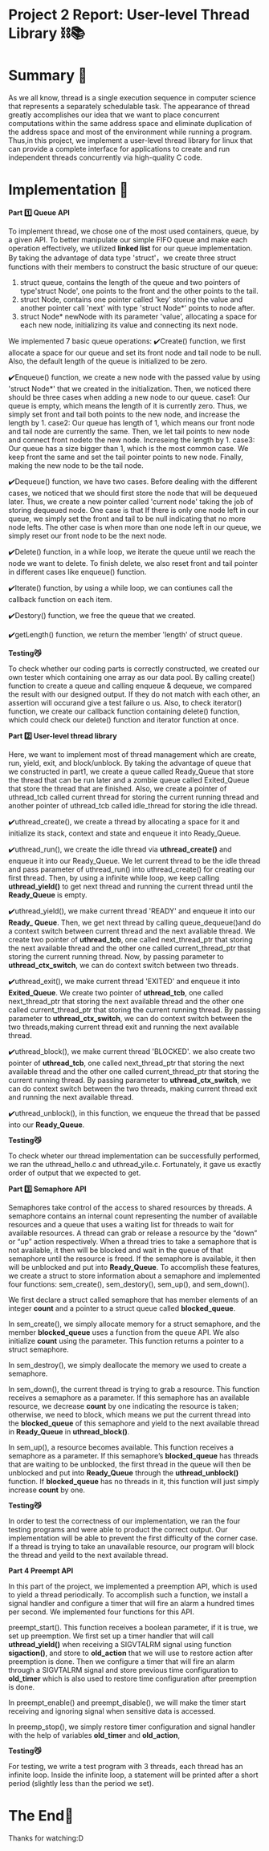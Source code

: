 # Project 2 Report: User-level Thread Library ⛓📚 

# Summary 🌟
As we all know, thread is a single execution sequence in computer science that
represents a separately schedulable task. The appearance of thread greatly
accomplishes our idea that we want to place concurrent computations within the
same address space and eliminate duplication of the address space and most of
the environment while running a program. Thus,in this project, we implement a
user-level thread library for linux that can provide a complete interface for
applications to create and run independent threads concurrently via high-quality
C code.

# Implementation 🌟

**Part 1️⃣ Queue API**

To implement thread, we chose one of the most used containers, queue, by a
given API. To better manipulate our simple FIFO queue and make each operation
effectively, we utilized **linked list** for our queue implementation. By taking
the advantage of data type 'struct'，we create three struct functions with their
members to construct the basic structure of our queue:
1. struct queue, contains the length of the queue and two pointers of
   type'struct Node', one points to the front and the other points to the tail.
2. struct Node, contains one pointer called 'key' storing the value and another
   pointer call 'next' with type 'struct Node*' points to node after.
3. struct Node* newNode with its parameter 'value', allocating a space for each
   new node, initializing its value and connecting its next node.

We implemented 7 basic queue operations: 
✔️Create() function, we first allocate a space for our queue and set its front
node and tail node to be null. Also, the default length of the queue is
initialized to be zero. 

✔️Enqueue() function, we create a new node with the passed value by using
'struct Node*' that we created in the initialization. Then, we noticed there
should be three cases when adding a new node to our queue.
   case1:   Our queue is empty, which means the length of it is currently zero.
            Thus, we simply set front and tail both points to the new node, and
            increase the length by 1.
   case2:   Our queue has length of 1, which means our front node and tail node
            are currently the same. Then, we let tail points to new node and
            connect front nodeto the new node. Increseing the length by 1.
   case3:   Our queue has a size bigger than 1, which is the most common case.
            We keep front the same and set the tail pointer points to new node.
            Finally, making the new node to be the tail node.
      
✔️Dequeue() function, we have two cases. Before dealing with the different
cases, we noticed that we should first store the node that will be dequeued
later. Thus, we create a new pointer called 'current node' taking the job of
storing dequeued node. One case is that If there is only one node left in our
queue, we simply set the front and tail to be null indicating that no more node
lefts. The other case is when more than one node left in our queue, we simply
reset our front node to be the next node. 

✔️Delete() function, in a while loop, we iterate the queue until we reach the
node we want to delete. To finish delete, we also reset front and tail pointer
in different cases like enqueue() function.

✔️Iterate() function, by using a while loop, we can contiunes call the callback
function on each item. 

✔️Destory() function, we free the queue that we created.

✔️getLength() function, we return the member 'length' of struct queue.

**Testing😼**

To check whether our coding parts is correctly constructed, we
created our own tester which containing one array as our data pool. By calling
create() function to create a queue and calling enqueue & dequeue, we compared
the result with our designed output. If they do not match with each other, an
assertion will occurand give a test failure o us. Also, to check iterator()
function, we create our callback function containing delete() function, which
could check our delete() function and iterator function at once. 

**Part 2️⃣ User-level thread library** 

Here, we want to implement most of thread management which are create, run,
yield, exit, and block/unblock. By taking the advantage of queue that we
constructed in part1, we create a queue called Ready_Queue that store the thread
that can be run later and a zombie queue called Exited_Queue that store the
thread that are finished. Also, we create a pointer of uthread_tcb called
current thread for storing the current running thread and another pointer of
uthread_tcb called idle_thread for storing the idle thread. 

✔️uthread_create(), we create a thread by allocating a space for it and initialize 
its stack, context and state and enqueue it into Ready_Queue. 

✔️uthread_run(), we create the idle thread via **uthread_create()** and enqueue 
it into our Ready_Queue. We let current thread to be the idle thread and pass 
parameter of uthread_run() into uthread_create() for creating our first thread. 
Then, by using a infinite while loop, we keep calling **uthread_yield()** to get 
next thread and running the current thread until the **Ready_Queue** is empty.

✔️uthread_yield(), we make current thread 'READY' and enqueue it into our **Ready_
Queue**. Then, we get next thread by calling queue_dequeue()and do a context switch 
between current thread and the next avaliable thread. We create two pointer of 
**uthread_tcb**, one called next_thread_ptr that storing the next available thread 
and the other one called current_thread_ptr that storing the current running thread. 
Now, by passing parameter to **uthread_ctx_switch**, we can do context switch between 
two threads.

✔️uthread_exit(), we make current thread 'EXITED' and enqueue it into **Exited_Queue**. 
We create two pointer of **uthread_tcb**, one called next_thread_ptr that storing 
the next available thread and the other one called current_thread_ptr that storing 
the current running thread. By passing parameter to **uthread_ctx_switch**, we 
can do context switch between the two threads,making current thread exit and running 
the next available thread.

✔️uthread_block(), we make current thread 'BLOCKED'. we also create two pointer of 
**uthread_tcb**, one called next_thread_ptr that storing the next available thread 
and the other one called current_thread_ptr that storing the current running thread. 
By passing parameter to **uthread_ctx_switch**, we can do context switch between 
the two threads, making current thread exit and running the next available thread.

✔️uthread_unblock(), in this function, we enqueue the thread that be passed into
our **Ready_Queue**. 

**Testing😼** 

To check wheter our thread implementation can be successfully performed, we ran
the uthread_hello.c and uthread_yile.c. Fortunately, it gave us exactly order of
output that we expected to get. 

**Part 3️⃣ Semaphore API** 

Semaphores take control of the access to shared resources by threads. A
semaphore contains an internal count representing the number of available
resources and a queue that uses a waiting list for threads to wait for available
resources. A thread can grab or release a resource by the “down” or  “up” action
respectively. When a thread tries to take a semaphore that is not available, it
then will be blocked and wait in the queue of that semaphore until the resource
is freed. If the semaphore is available, it then will be unblocked and put into
**Ready_Queue**. To accomplish these features, we create a struct to store
information about a semaphore and implemented four functions: sem_create(),
sem_destory(), sem_up(), and sem_down().

We first declare a struct called semaphore that has member elements of an
integer **count** and a pointer to a struct queue called **blocked_queue**.

In sem_create(), we simply allocate memory for a struct semaphore, and the
member **blocked_queue** uses a function from the queue API. We also initialize
**count** using the parameter. This function returns a pointer to a struct
semaphore.

In sem_destroy(), we simply deallocate the memory we used to create a semaphore.

In sem_down(), the current thread is trying to grab a resource. This function
receives a semaphore as a parameter. If this semaphore has an available
resource, we decrease **count** by one indicating the resource is taken;
otherwise, we need to block, which means we put the current thread into the
**blocked_queue** of this semaphore and yield to the next available thread in
**Ready_Queue** in **uthread_block()**.

In sem_up(), a resource becomes available. This function receives a semaphore as
a parameter. If this semaphore’s **blocked_queue** has threads that are waiting
to be unblocked, the first thread in the queue will then be unblocked and put
into **Ready_Queue** through the **uthread_unblock()** function. If
**blocked_queue** has no threads in it, this function will just simply increase
**count** by one.

**Testing😼** 

In order to test the correctness of our implementation, we ran the four testing
programs and were able to product the correct output. Our implementation will be
able to prevent the first difficulty of the corner case. If a thread is trying
to take an unavailable resource, our program will block the thread and yeild to
the next available thread.

**Part 4 Preempt API** 

In this part of the project, we implemented a preemption API, which is used to
yield a thread periodically. To accomplish such a function, we install a signal
handler and configure a timer that will fire an alarm a hundred times per
second. We implemented four functions for this API.

preempt_start(). This function receives a boolean parameter, if it is true, we
set up preemption. We first set up a timer handler that will call
**uthread_yield()** when receiving a SIGVTALRM signal using function
**sigaction()**, and store to **old_action** that we will use to restore action
after preemption is done.  Then we configure a timer that will fire an alarm
through a SIGVTALRM signal and store previous time configuration to
**old_timer** which is also used to restore time configuration after preemption
is done. 

In preempt_enable() and preempt_disable(), we will make the timer start
receiving and ignoring signal when sensitive data is accessed.

In preemp_stop(), we simply restore timer configuration and signal handler with
the help of variables **old_timer** and **old_action**,

**Testing😼** 

For testing, we write a test program with 3 threads, each thread has an infinite
loop. Inside the infinite loop, a statement will be printed after a short period
(slightly less than the period we set).

# The End🌟
Thanks for watching:D
